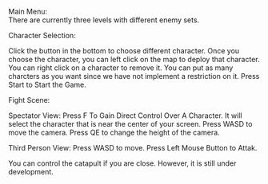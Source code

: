 <p>
Main Menu:
<br>
There are currently three levels with different enemy sets.
</p>
<p>
Character Selection:
<br>

<p>
Click the button in the bottom to choose different character. Once you choose the character, you can left click on the map to deploy that character. You can right click on a character to remove it. You can put as many charcters as you want since we have not implement a restriction on it.
Press Start to Start the Game.
</p>
</p>
<p>
Fight Scene:
  <p>
  Spectator View:
    Press F To Gain Direct Control Over A Character. It will select the character that is near the center of your screen.
    Press WASD to move the camera. Press QE to change the height of the camera.
  </p>
  <p>
  Third Person View:
    Press WASD to move.
    Press Left Mouse Button to Attak.
  </p>
  <p>
    You can control the catapult if you are close. However, it is still under development.
  </p>
</p>
    
